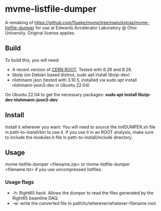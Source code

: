# mvme-listfile-dumper

A remaking of https://github.com/flueke/mvme/tree/main/extras/mvme-listfile-dumper for use at Edwards Accelerator Laboratory @ Ohio University. Original license applies.

## Build

To build this, you will need:

- A recent version of [CERN ROOT](https://root.cern/ "ROOT: analyzing petabytes of data, scientifically."). Tested with 6.26 and 6.28.
- libzip (on Debian based distros, sudo apt install libzip-dev)
- nlohmann json (tested with 3.10.5, installed via sudo apt install nlohmann-json3-dev in Ubuntu 22.04)

On Ubuntu 22.04 to get the necessary packages: **sudo apt install libzip-dev nlohmann-json3-dev**

## Install

Install it wherever you want. You will need to source the initDUMPER.sh file in path-to-install/bin to use it. If you use it in an ROOT analysis, make sure to
include the modules.h file in path-to-install/include directory.

## Usage

mvme-listfile-dumper <filename.zip> or mvme-listfile-dumper <filename.lst> if you use uncompressed listfiles.

### Usage flags

- -h: Right65 hack. Allows the dumper to read the files generated by the Right65 beamline DAQ.
- -w: write the converted file to path/to/wherever/whatever-filename.root

